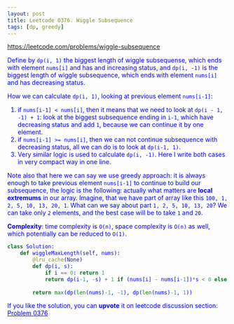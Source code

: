 ```yaml
---
layout: post
title: Leetcode 0376. Wiggle Subsequence
tags: [dp, greedy]
---
```


<a href="https://leetcode.com/problems/wiggle-subsequence"> <font color = blue>https://leetcode.com/problems/wiggle-subsequence

Define by `dp(i, 1)` the biggest length of wiggle subsequense, which ends with element `nums[i]` and has and increasing status, and `dp(i, -1)` is the biggest length of wiggle subsequence, which ends with element `nums[i]` and has decreasing status.

How we can calculate `dp(i, 1)`, looking at previous element `nums[i-1]`:
1. if `nums[i-1] < nums[i]`, then it means that we need to look at `dp(i - 1, -1) + 1`: look at the biggest subsequence ending in `i-1`, which have decreasing status and add `1`, because we can continue it by one element.
2. if `nums[i-1] >= nums[i]`, then we can not continue subsequence with decreasing status, all we can do is to look at `dp(i-1, 1)`.
3. Very similar logic is used to calculate `dp(i, -1)`. Here I write both cases in very compact way in one line. 

Note also that here we can say we use greedy approach: it is always enough to take previous element `nums[i-1]` to continue to build our subsequence, the logic is the following: actually what matters are **local extremums** in our array. Imagine, that we have part of array like this `100, 1, 2, 5, 10, 13, 20, 1`. What can we say about part `1, 2, 5, 10, 13, 20`? We can take only `2` elements, and the best case will be to take `1` and `20`.

**Complexity**: time complexity is `O(n)`, space complexity is `O(n)` as well, which potentially can be reduced to `O(1)`.

```python
class Solution:
    def wiggleMaxLength(self, nums):
        @lru_cache(None)
        def dp(i, s):
            if i == 0: return 1
            return dp(i-1, -s) + 1 if (nums[i] - nums[i-1])*s < 0 else dp(i-1, s)
            
        return max(dp(len(nums)-1, -1), dp(len(nums)-1, 1))
```

If you like the solution, you can **upvote** it on leetcode discussion section:<a href="https://leetcode.com/problems/wiggle-subsequence/discuss/1115235/python-5-lines-dp-with-o(n)-explained"> <font color = blue>Problem 0376

